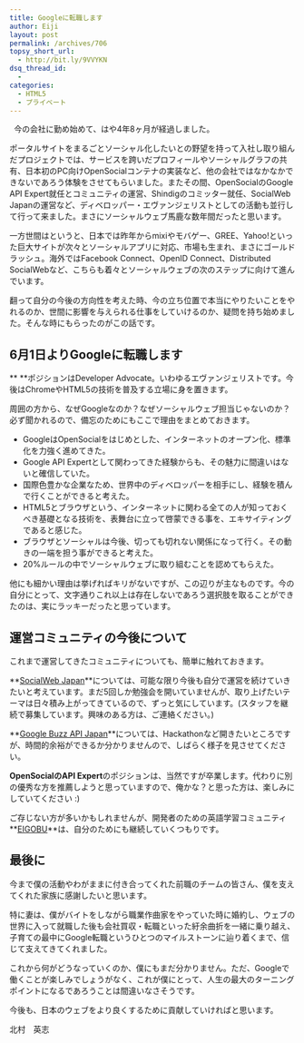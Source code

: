 ```yaml
---
title: Googleに転職します
author: Eiji
layout: post
permalink: /archives/706
topsy_short_url:
  - http://bit.ly/9VVYKN
dsq_thread_id:
  - 
categories:
  - HTML5
  - プライベート
---
```

<div class="wp_plus_one_button" style="margin: 0 8px 8px 0; float:left; ">
  <g:plusone href="http://devlog.agektmr.com/archives/706" callback="wp_plus_one_handler"></g:plusone>
</div>

今の会社に勤め始めて、はや4年8ヶ月が経過しました。

ポータルサイトをまるごとソーシャル化したいとの野望を持って入社し取り組んだプロジェクトでは、サービスを跨いだプロフィールやソーシャルグラフの共有、日本初のPC向けOpenSocialコンテナの実装など、他の会社ではなかなかできないであろう体験をさせてもらいました。またその間、OpenSocialのGoogle API Expert就任とコミュニティの運営、Shindigのコミッター就任、SocialWeb Japanの運営など、ディベロッパー・エヴァンジェリストとしての活動も並行して行って来ました。まさにソーシャルウェブ馬鹿な数年間だったと思います。

一方世間はというと、日本では昨年からmixiやモバゲー、GREE、Yahoo!といった巨大サイトが次々とソーシャルアプリに対応、市場も生まれ、まさにゴールドラッシュ。海外ではFacebook Connect、OpenID Connect、Distributed SocialWebなど、こちらも着々とソーシャルウェブの次のステップに向けて進んでいます。

翻って自分の今後の方向性を考えた時、今の立ち位置で本当にやりたいことをやれるのか、世間に影響を与えられる仕事をしていけるのか、疑問を持ち始めました。そんな時にもらったのがこの話です。

## 6月1日よりGoogleに転職します

** **ポジションはDeveloper Advocate。いわゆるエヴァンジェリストです。今後はChromeやHTML5の技術を普及する立場に身を置きます。

周囲の方から、なぜGoogleなのか？なぜソーシャルウェブ担当じゃないのか？必ず聞かれるので、備忘のためにもここで理由をまとめておきます。

*   GoogleはOpenSocialをはじめとした、インターネットのオープン化、標準化を力強く進めてきた。
*   Google API Expertとして関わってきた経験からも、その魅力に間違いはないと確信していた。
*   国際色豊かな企業なため、世界中のディベロッパーを相手にし、経験を積んで行くことができると考えた。
*   HTML5とブラウザという、インターネットに関わる全ての人が知っておくべき基礎となる技術を、表舞台に立って啓蒙できる事を、エキサイティングであると感じた。
*   ブラウザとソーシャルは今後、切っても切れない関係になって行く。その動きの一端を担う事ができると考えた。
*   20%ルールの中でソーシャルウェブに取り組むことを認めてもらえた。

他にも細かい理由は挙げればキリがないですが、この辺りが主なものです。今の自分にとって、文字通りこれ以上は存在しないであろう選択肢を取ることができたのは、実にラッキーだったと思っています。

## 運営コミュニティの今後について

これまで運営してきたコミュニティについても、簡単に触れておきます。

**<a href="http://groups.google.com/group/socialweb-japan" target="_blank">SocialWeb Japan</a>**については、可能な限り今後も自分で運営を続けていきたいと考えています。まだ5回しか勉強会を開いていませんが、取り上げたいテーマは日々積み上がってきているので、ずっと気にしています。(スタッフを継続で募集しています。興味のある方は、ご連絡ください。)

**<a href="http://groups.google.com/group/google-buzz-api-japan" target="_blank">Google Buzz API Japan</a>**については、Hackathonなど開きたいところですが、時間的余裕ができるか分かりませんので、しばらく様子を見させてください。

**OpenSocialのAPI Expert**のポジションは、当然ですが卒業します。代わりに別の優秀な方を推薦しようと思っていますので、俺かな？と思った方は、楽しみにしていてください :)

ご存じない方が多いかもしれませんが、開発者のための英語学習コミュニティ**<a href="http://groups.google.com/group/eigobu" target="_blank">EIGOBU</a>**は、自分のためにも継続していくつもりです。

## 最後に

今まで僕の活動やわがままに付き合ってくれた前職のチームの皆さん、僕を支えてくれた家族に感謝したいと思います。

特に妻は、僕がバイトをしながら職業作曲家をやっていた時に婚約し、ウェブの世界に入って就職した後も会社買収・転職といった紆余曲折を一緒に乗り越え、子育ての最中にGoogle転職というひとつのマイルストーンに辿り着くまで、信じて支えてきてくれました。

これから何がどうなっていくのか、僕にもまだ分かりません。ただ、Googleで働くことが楽しみでしょうがなく、これが僕にとって、人生の最大のターニングポイントになるであろうことは間違いなさそうです。

今後も、日本のウェブをより良くするために貢献していければと思います。

北村　英志